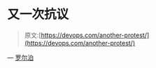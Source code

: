 # 又一次抗议

> 原文:[https://devops.com/another-protest/](https://devops.com/another-protest/)

— [罗尔泊](https://devops.com/author/breselman/)